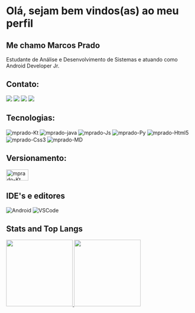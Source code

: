 # Olá, sejam bem vindos(as) ao meu perfil
 
## Me chamo Marcos Prado
 
Estudante de Análise e Desenvolvimento de Sistemas e atuando como Android Developer Jr.
 
## Contato:
<div> 
 <a href="https://www.linkedin.com/in/mprado18/" target="_blank"><img src="https://img.shields.io/badge/-LinkedIn-%230077B5?style=for-the-badge&logo=linkedin&logoColor=white" target="_blank"></a>
 <a href="https://github.com/Mprado18?tab=repositories" target="_blank"><img src="https://img.shields.io/badge/GitHub-100000?style=for-the-badge&logo=github&logoColor=white"></a>
 <a href="https://steamcommunity.com/id/yulhin" target="_blank"><img src="https://img.shields.io/badge/Steam-000000?style=for-the-badge&logo=steam&logoColor=white"></a>
 <a href="https://psnprofiles.com/Yulhin" target="_blank"><img src="https://img.shields.io/badge/PlayStation-003791?style=for-the-badge&logo=playstation&logoColor=white"></a> 
</div>
    
## Tecnologias:
<div style="display: inline_block">
 <img align="center" alt="mprado-Kt" src="https://img.shields.io/badge/Kotlin-0095D5?&style=for-the-badge&logo=kotlin&logoColor=white">
 <img align="center" alt="mprado-java" src="https://img.shields.io/badge/Java-ED8B00?style=for-the-badge&logo=java&logoColor=white">
 <img align="center" alt="mprado-Js" src="https://img.shields.io/badge/JavaScript-F7DF1E?style=for-the-badge&logo=javascript&logoColor=black">
 <img align="center" alt="mprado-Py" src="https://img.shields.io/badge/Python-3776AB?style=for-the-badge&logo=python&logoColor=white">
 <img align="center" alt="mprado-Html5" src="https://img.shields.io/badge/HTML5-E34F26?style=for-the-badge&logo=html5&logoColor=white">
 <img align="center" alt="mprado-Css3" src="https://img.shields.io/badge/CSS3-1572B6?style=for-the-badge&logo=css3&logoColor=white">
 <img align="center" alt="mprado-MD" src="https://img.shields.io/badge/Markdown-000000?style=for-the-badge&logo=markdown&logoColor=white">
</div>

## Versionamento:
<div style="display: inline_block">
 <img align="center" alt="mprado-Kt" height="30" width="60" src="https://img.shields.io/badge/Git-F05032?style=for-the-badge&logo=git&logoColor=white">
</div>

## IDE's e editores
![Android](https://img.shields.io/badge/Android-3DDC84?style=for-the-badge&logo=android&logoColor=white)
![VSCode](https://img.shields.io/badge/Visual_Studio_Code-0078D4?style=for-the-badge&logo=visual%20studio%20code&logoColor=white)

## Stats and Top Langs
 
<div>
 <a href="https://github.com/mprado18">
 <img height="180em" src="https://github-readme-stats.vercel.app/api?username=mprado18&show_icons=true&theme=tokyonight&include_all_commits=true&count_private=true"/>
 <img height="180em" src="https://github-readme-stats.vercel.app/api/top-langs/?username=mprado18&layout=compact&langs_count=7&theme=tokyonight"/>
</div>
